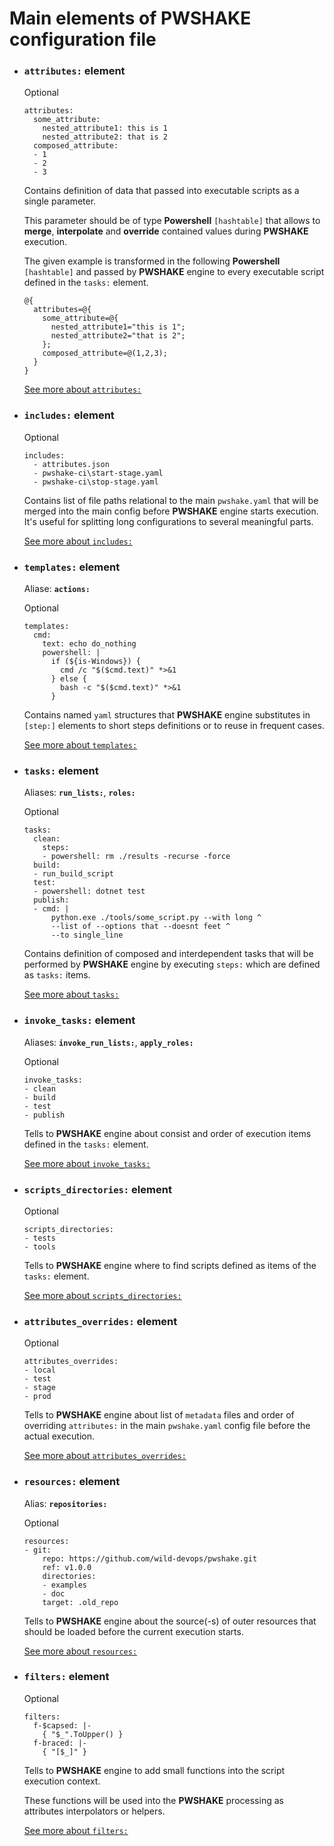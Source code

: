 # Main elements of **PWSHAKE** configuration file

* ### **`attributes:` element**
    Optional

    ```
    attributes:
      some_attribute: 
        nested_attribute1: this is 1
        nested_attribute2: that is 2
      composed_attribute:
      - 1
      - 2
      - 3
    ```
    Contains definition of data that passed into executable scripts as a single parameter.

    This parameter should be of type **Powershell** `[hashtable]` that allows to **merge**, **interpolate** and **override** contained values during **PWSHAKE** execution.

    The given example is transformed in the following **Powershell** `[hashtable]` and passed by **PWSHAKE** engine to every executable script defined in the `tasks:` element.
    ```
    @{
      attributes=@{
        some_attribute=@{
          nested_attribute1="this is 1";
          nested_attribute2="that is 2";
        };
        composed_attribute=@(1,2,3);
      }
    }
    ```
    [See more about `attributes:`](/doc/attributes.md)

* ### **`includes:` element**
    Optional
    ```
    includes:
      - attributes.json
      - pwshake-ci\start-stage.yaml
      - pwshake-ci\stop-stage.yaml
    ```
    Contains list of file paths relational to the main `pwshake.yaml` that will be merged into the main config before **PWSHAKE** engine starts execution. It's useful for splitting long configurations to several meaningful parts.

    [See more about `includes:`](/doc/includes.md)
    

* ### **`templates:` element**

  Aliase: **`actions:`**

    Optional
    ```
    templates:
      cmd:
        text: echo do_nothing
        powershell: |
          if (${is-Windows}) {
            cmd /c "$($cmd.text)" *>&1
          } else {
            bash -c "$($cmd.text)" *>&1
          }
    ```
    Contains named `yaml` structures that **PWSHAKE** engine substitutes in `[step:]` elements to short steps definitions or to reuse in frequent cases.

    [See more about `templates:`](/doc/templates.md)
    

* ### **`tasks:` element**

  Aliases: **`run_lists:`**, **`roles:`**

  Optional

  ```
  tasks:
    clean:
      steps:
      - powershell: rm ./results -recurse -force
    build:
    - run_build_script
    test:
    - powershell: dotnet test
    publish:
    - cmd: |
        python.exe ./tools/some_script.py --with long ^
        --list of --options that --doesnt feet ^
        --to single_line
  ```
  Contains definition of composed and interdependent tasks that will be performed by **PWSHAKE** engine by executing `steps:` which are defined as `tasks:` items.

  [See more about `tasks:`](/doc/tasks.md)

* ### **`invoke_tasks:` element**

  Aliases: **`invoke_run_lists:`**, **`apply_roles:`**

  Optional

  ```
  invoke_tasks:
  - clean
  - build
  - test
  - publish
  ```
  Tells to **PWSHAKE** engine about consist and order of execution items defined in the `tasks:` element.

  [See more about `invoke_tasks:`](/doc/invoke_tasks.md)

* ### **`scripts_directories:` element**
    Optional

    ```
    scripts_directories:
    - tests
    - tools
    ```
    Tells to **PWSHAKE** engine where to find scripts defined as items of the `tasks:` element.

    [See more about `scripts_directories:`](/doc/scripts_directories.md)

* ### **`attributes_overrides:` element**
    Optional

    ```
    attributes_overrides:
    - local
    - test
    - stage
    - prod
    ```
    Tells to **PWSHAKE** engine about list of `metadata` files and order of overriding `attributes:` in the main `pwshake.yaml` config file before the actual execution.
    
    [See more about `attributes_overrides:`](/doc/attributes_overrides.md)

* ### **`resources:` element**

  Alias: **`repositories:`**

  Optional

  ```
  resources:
  - git:
      repo: https://github.com/wild-devops/pwshake.git
      ref: v1.0.0
      directories:
      - examples
      - doc
      target: .old_repo
  ```
  Tells to **PWSHAKE** engine about the source(-s) of outer resources that should be loaded before the current execution starts.
  
  [See more about `resources:`](/doc/resources.md)

* ### **`filters:` element**

    Optional

    ```
    filters:
      f-$capsed: |-
        { "$_".ToUpper() }
      f-braced: |-
        { "[$_]" }
    ```
    Tells to **PWSHAKE** engine to add small functions into the script execution context.

    These functions will be used into the  **PWSHAKE** processing as attributes interpolators or helpers.

    [See more about `filters:`](/doc/filters.md)

